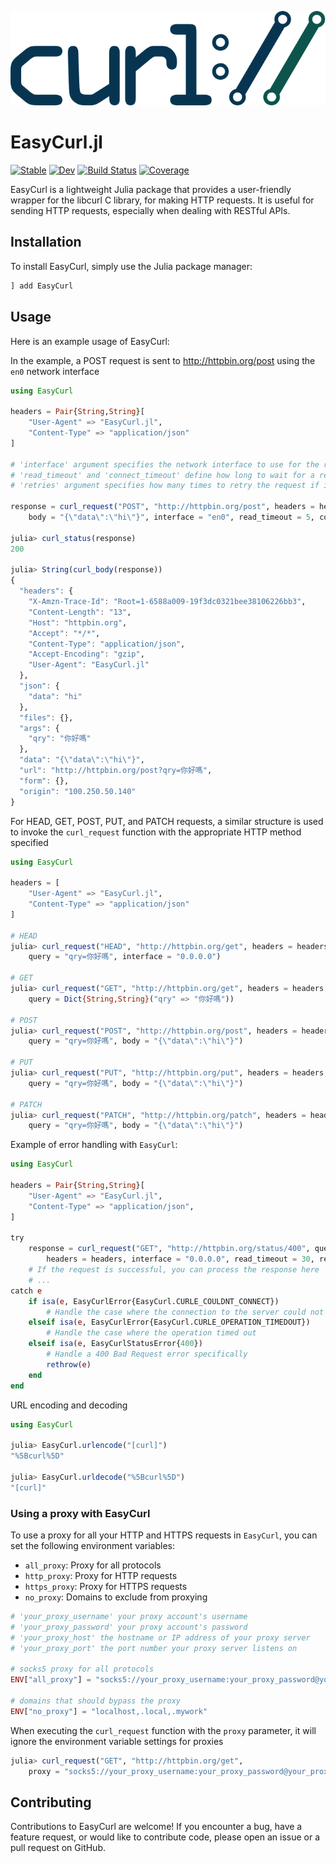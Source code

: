 ![EasyCurl.jl Logo](docs/src/assets/readme_logo.svg)

# EasyCurl.jl

[![Stable](https://img.shields.io/badge/docs-stable-blue.svg)](https://bhftbootcamp.github.io/EasyCurl.jl/stable)
[![Dev](https://img.shields.io/badge/docs-dev-blue.svg)](https://bhftbootcamp.github.io/EasyCurl.jl/dev)
[![Build Status](https://github.com/bhftbootcamp/EasyCurl.jl/actions/workflows/CI.yml/badge.svg?branch=master)](https://github.com/bhftbootcamp/EasyCurl.jl/actions/workflows/CI.yml?query=branch%3Amain)
[![Coverage](https://codecov.io/gh/bhftbootcamp/EasyCurl.jl/branch/master/graph/badge.svg)](https://codecov.io/gh/bhftbootcamp/EasyCurl.jl)

EasyCurl is a lightweight Julia package that provides a user-friendly wrapper for the libcurl C library, for making HTTP requests. It is useful for sending HTTP requests, especially when dealing with RESTful APIs.

## Installation

To install EasyCurl, simply use the Julia package manager:

```julia
] add EasyCurl
```

## Usage

Here is an example usage of EasyCurl:

In the example, a POST request is sent to http://httpbin.org/post using the `en0` network interface

```julia
using EasyCurl

headers = Pair{String,String}[
    "User-Agent" => "EasyCurl.jl",
    "Content-Type" => "application/json"
]

# 'interface' argument specifies the network interface to use for the request
# 'read_timeout' and 'connect_timeout' define how long to wait for a response or connection
# 'retries' argument specifies how many times to retry the request if it fails initially

response = curl_request("POST", "http://httpbin.org/post", headers = headers, query = "qry=你好嗎",
    body = "{\"data\":\"hi\"}", interface = "en0", read_timeout = 5, connect_timeout = 10, retries = 10)

julia> curl_status(response)
200

julia> String(curl_body(response))
{
  "headers": {
    "X-Amzn-Trace-Id": "Root=1-6588a009-19f3dc0321bee38106226bb3",
    "Content-Length": "13",
    "Host": "httpbin.org",
    "Accept": "*/*",
    "Content-Type": "application/json",
    "Accept-Encoding": "gzip",
    "User-Agent": "EasyCurl.jl"
  },
  "json": {
    "data": "hi"
  },
  "files": {},
  "args": {
    "qry": "你好嗎"
  },
  "data": "{\"data\":\"hi\"}",
  "url": "http://httpbin.org/post?qry=你好嗎",
  "form": {},
  "origin": "100.250.50.140"
}
```

For HEAD, GET, POST, PUT, and PATCH requests, a similar structure is used to invoke the `curl_request` function with the appropriate HTTP method specified

```julia
using EasyCurl

headers = [
    "User-Agent" => "EasyCurl.jl",
    "Content-Type" => "application/json"
]

# HEAD
julia> curl_request("HEAD", "http://httpbin.org/get", headers = headers,
    query = "qry=你好嗎", interface = "0.0.0.0")

# GET
julia> curl_request("GET", "http://httpbin.org/get", headers = headers,
    query = Dict{String,String}("qry" => "你好嗎"))

# POST
julia> curl_request("POST", "http://httpbin.org/post", headers = headers,
    query = "qry=你好嗎", body = "{\"data\":\"hi\"}")

# PUT
julia> curl_request("PUT", "http://httpbin.org/put", headers = headers,
    query = "qry=你好嗎", body = "{\"data\":\"hi\"}")

# PATCH
julia> curl_request("PATCH", "http://httpbin.org/patch", headers = headers,
    query = "qry=你好嗎", body = "{\"data\":\"hi\"}")
```

Example of error handling with `EasyCurl`:

```julia
using EasyCurl

headers = Pair{String,String}[
    "User-Agent" => "EasyCurl.jl",
    "Content-Type" => "application/json",
]

try
    response = curl_request("GET", "http://httpbin.org/status/400", query = "echo=你好嗎",
        headers = headers, interface = "0.0.0.0", read_timeout = 30, retries = 1)
    # If the request is successful, you can process the response here
    # ...
catch e
    if isa(e, EasyCurlError{EasyCurl.CURLE_COULDNT_CONNECT})
        # Handle the case where the connection to the server could not be made
    elseif isa(e, EasyCurlError{EasyCurl.CURLE_OPERATION_TIMEDOUT})
        # Handle the case where the operation timed out
    elseif isa(e, EasyCurlStatusError{400})
        # Handle a 400 Bad Request error specifically
        rethrow(e)
    end
end
```

URL encoding and decoding

```julia
using EasyCurl

julia> EasyCurl.urlencode("[curl]")
"%5Bcurl%5D"

julia> EasyCurl.urldecode("%5Bcurl%5D")
"[curl]"
```

### Using a proxy with EasyCurl

To use a proxy for all your HTTP and HTTPS requests in `EasyCurl`, you can set the following environment variables:

- `all_proxy`: Proxy for all protocols
- `http_proxy`: Proxy for HTTP requests
- `https_proxy`: Proxy for HTTPS requests
- `no_proxy`: Domains to exclude from proxying

```julia
# 'your_proxy_username' your proxy account's username
# 'your_proxy_password' your proxy account's password
# 'your_proxy_host' the hostname or IP address of your proxy server
# 'your_proxy_port' the port number your proxy server listens on

# socks5 proxy for all protocols
ENV["all_proxy"] = "socks5://your_proxy_username:your_proxy_password@your_proxy_host:your_proxy_port"

# domains that should bypass the proxy
ENV["no_proxy"] = "localhost,.local,.mywork"
```

When executing the `curl_request` function with the `proxy` parameter, it will ignore the environment variable settings for proxies

```julia
julia> curl_request("GET", "http://httpbin.org/get",
    proxy = "socks5://your_proxy_username:your_proxy_password@your_proxy_host:your_proxy_port")
```

## Contributing
Contributions to EasyCurl are welcome! If you encounter a bug, have a feature request, or would like to contribute code, please open an issue or a pull request on GitHub.
